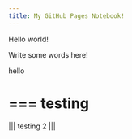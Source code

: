 ```yaml
---
title: My GitHub Pages Notebook!
---
```


Hello world!

Write some words here!

hello

===
testing
===

|||
testing 2
|||